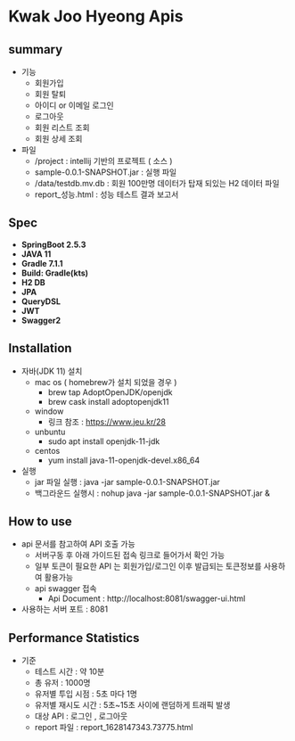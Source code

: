# Kwak Joo Hyeong Apis

## summary
- 기능 
  - 회원가입
  - 회원 탈퇴  
  - 아이디 or 이메일 로그인 
  - 로그아웃 
  - 회원 리스트 조회 
  - 회원 상세 조회 
- 파일 
  - /project : intellij 기반의 프로젝트 ( 소스 )
  - sample-0.0.1-SNAPSHOT.jar : 실행 파일   
  - /data/testdb.mv.db :  회원 100만명 데이터가 탑재 되있는 H2 데이터 파일 
  - report_성능.html :  성능 테스트 결과 보고서 

## Spec
- **SpringBoot 2.5.3**
- **JAVA 11**
- **Gradle 7.1.1**
- **Build: Gradle(kts)**
- **H2 DB**
- **JPA**
- **QueryDSL**
- **JWT**
- **Swagger2**

## Installation
- 자바(JDK 11) 설치
  - mac os ( homebrew가 설치 되었을 경우 )
    - brew tap AdoptOpenJDK/openjdk
    - brew cask install adoptopenjdk11
  - window
    - 링크 참조 : https://www.jeu.kr/28
  - unbuntu 
    - sudo apt install openjdk-11-jdk
  - centos 
    - yum install java-11-openjdk-devel.x86_64
- 실행  
    - jar 파일 실행 : java -jar sample-0.0.1-SNAPSHOT.jar
    - 백그라운드 실행시 : nohup java -jar sample-0.0.1-SNAPSHOT.jar &

## How to use
- api 문서를 참고하여 API 호출 가능 
    - 서버구동 후 아래 가이드된 접속 링크로 들어가서 확인 가능
    - 일부 토큰이 필요한 API 는 회원가입/로그인 이후 발급되는 토큰정보를 사용하여 활용가능  
    - api swagger 접속 
      - Api Document : http://localhost:8081/swagger-ui.html
- 사용하는 서버 포트 : 8081    

## Performance Statistics
- 기준
    - 테스트 시간 : 약 10분
    - 총 유저 : 1000명 
    - 유저별 투입 시점 : 5초 마다 1명 
    - 유저별 재시도 시간 : 5초~15초 사이에 랜덤하게 트래픽 발생 
    - 대상 API  : 로그인 , 로그아웃 
    - report 파일 :  report_1628147343.73775.html
  
       